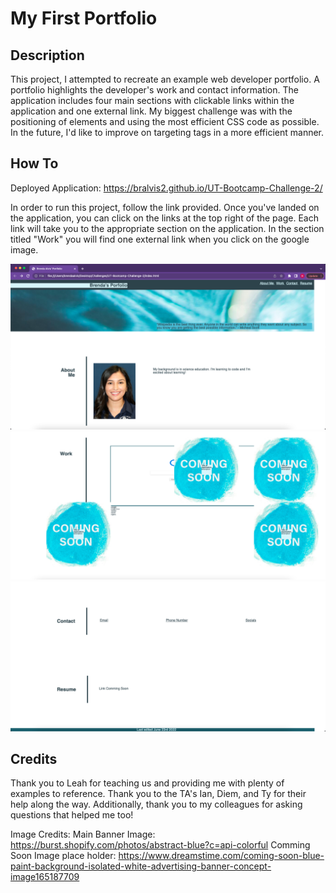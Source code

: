 # My First Portfolio
## Description
This project, I attempted to recreate an example web developer portfolio. A portfolio highlights the developer's work and contact information. The application includes four main sections with clickable links within the application and one external link. My biggest challenge was with the positioning of elements and using the most efficient CSS code as possible. In the future, I'd like to improve on targeting tags in a more efficient manner.

## How To
Deployed Application: https://bralvis2.github.io/UT-Bootcamp-Challenge-2/

In order to run this project, follow the link provided.
Once you've landed on the application, you can click on the links at the top right of the page. Each link will take you to the appropriate section on the application. 
In the section titled "Work" you will find one external link when you click on the google image. 

![The top of the deploed application](./img/img-1.jpeg)
![The middle portion of the deployed application](./img/img-2.jpeg)
![The bottom portion of the deployed application](./img/img-3.jpeg)

## Credits
Thank you to Leah for teaching us and providing me with plenty of examples to reference. Thank you to the TA's Ian, Diem, and Ty for their help along the way. Additionally, thank you to my colleagues for asking questions that helped me too!

Image Credits:
Main Banner Image: https://burst.shopify.com/photos/abstract-blue?c=api-colorful
Comming Soon Image place holder: https://www.dreamstime.com/coming-soon-blue-paint-background-isolated-white-advertising-banner-concept-image165187709
